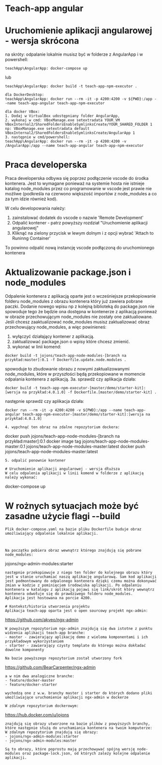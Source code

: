 # Teach-app angular

# Uruchomienie aplikacji angularowej - wersja skrócona
na skróty:
odpalanie lokalnie musisz być w folderze z AngularApp i w powershell:
```
teachApp\AngularApp: docker-compose up
```
lub
```
teachApp\AngularApp: docker build -t teach-app-npm-executor .

dla DockerDesktop:
teachApp\AngularApp: docker run --rm -it -p 4200:4200 -v ${PWD}:/app --name teach-app-angular teach-app-npm-executor

dla docker VBox:
1. Dodaj w VirtualBox udostępniany folder AngularApp,
2. wykonaj w cmd: VBoxManage.exe setextradata YOUR_VM VBoxInternal2/SharedFoldersEnableSymlinksCreate/YOUR_SHARED_FOLDER 1
np: VBoxManage.exe setextradata default VBoxInternal2/SharedFoldersEnableSymlinksCreate/AngularApp 1
3. następnie w cmd/powershell:
teachApp\AngularApp: docker run --rm -it -p 4200:4200 -v /AngularApp:/app --name teach-app-angular teach-app-npm-executor
```
# Praca developerska
Praca developerska odbywa się poprzez podłączenie vscode do środka kontenera. Jest to wymagane ponieważ na systemie hosta nie istnieje katalog node_modules przez co programowanie w vscode jest prawie nie możliwe (podkreśla na czerwono większość importów z node_modules a co za tym idzie również kod).

W celu developowania należy:
1. zainstalować dodatek do vscode o nazwie 'Remote Development'
2. Odpalić kontener - patrz powyższy rozdział "Uruchomienie aplikacji angularowej"
3. Kliknąć na zielony przycisk w lewym dolnym i z opcji wybrać 'Attach to Runinng Container'

To powinno odpalić nową instancję vscode podłączoną do uruchomionego kontenera

# Aktualizowanie package.json i node_modules
Odpalenie kontenera z aplikacją oparte jest o wcześniejsze przekopiowanie folderu node_modules z obrazu kontenera który już zawiera pobrane paczki. Dodanie nowego wpisu np z kolejną biblioteką do package.json nie spowoduje tego że będzie ona dostępna w kontenerze z aplikacją ponieważ w obrazie przechowującym node_modules nie zostały one zaktualiowane.
Jeśli chcesz zaaktualizować node_modules musisz zaktualizować obraz przechowujący node_modules, a więc powinieneś:
1. wyłączyć działający kontener z aplikacją.
2. zaktualizować package.json o wpisy które chcesz zmienić.
3. wykonać w linii komend:
```
docker build -t jojons/teach-app-node-modules-[branch na przykład:master]:0.1 -f Dockerfile.update.node.modules . 
```
spowoduje to zbudowanie obrazu z nowymi zaktualizowanymi node_modules, które w przyszłości będą przekopiowane w momencie odpalania kontenera z aplikacją.
3a.
sprawdź czy aplikacja działa:
```
docker build -t teach-app-npm-executor-[master/demo/starter-kit]:[wersja na przykład:4.0.1.0] -f Dockerfile.[master/demo/starter-kit] .
```
następnie sprawdź czy aplikacja działa:
```
docker run --rm -it -p 4200:4200 -v ${PWD}:/app --name teach-app-angular teach-app-npm-executor-[master/demo/starter-kit]:[wersja na przykład:4.0.1.0]

4. wypchnąć ten obraz na zdalne repozytorium dockera:
```
docker push jojons/teach-app-node-modules-[branch na przykład:master]:0.1
docker image tag jojons/teach-app-node-modules-master:0.1 jojons/teach-app-node-modules-master:latest
docker push jojons/teach-app-node-modules-master:latest
```
5. odpalić ponownie kontener

# Uruchomienie aplikacji angularowej - wersja dłuższa
W celu odpalenia aplikacji w linii komend w folderze z aplikacją należy wykonać:
```
docker-compose up
# W rożnych sytuacjach może być zasadne użycie flagi --build
```
Plik docker-compose.yaml na bazie pliku Dockerfile buduje obraz umożliwiający odpalenie lokalnie aplikacji.



Na początku pobiera obraz wewnątrz którego znajdują się pobrane node_modules:
```
jojons/ngx-admin-modules:starter
```
następnie przekopiowuje z niego ten folder do kolejnego obrazu który jest w stanie uruchamiać naszą aplikację angularową. Sam kod aplikacji jest podmontowany do odpalonego kontenera dzięki czemu można dokonywać zmian w kodzie z pominięciem środowiska aplikacji. Po odpaleniu kontenera w katalogu z aplikacją pojawi się link/skrót który wewnątrz kontenera odwołuje się do prawdziwego folderu node_modules. 
Aplikacja jest hostowana na porcie 4200.

# Kontekst/historia utworzenia projektu
Aplikacja teach-app oparta jest o open sourcowy projekt ngx-admin:
```
https://github.com/akveo/ngx-admin
```
W powyższym repozytorium ngx-admin znajdują się dwa istotne z punktu widzenia aplikacji teach-app branche: 
- master - zawierający aplikację demo z wieloma komponentami i ich przykładowym wykorzystaniem
- starter - zawierający czysty template do którego można dokładać dowolne komponenty 

Na bazie powyższego repozytorium został utworzony fork 
```
https://github.com/BearCarpenter/ngx-admin
```
a w nim dwa analogiczne branche:
- feature/docker-master 
- feature/docker-starter

wychodzą one z w.w. branchy master i starter do których dodano pliki umożliwiające uruchomienie aplikacji ngx-admin w dockerze

W zdalnym repozytorium dockerowym:
```
https://hub.docker.com/u/jojons
```
znajdują się obrazy utworzone na bazie plików z powyższych branchy, które następnie służą do uruchamiania kontenera na twoim komputerze:
W zdalnym repozytorium znajdują się obrazy:
- jojons/ngx-admin-modules:starter
- jojons/ngx-admin-modules:master

Są to obrazy, które poprostu mają przechowywać spójną wersję node-modules oraz package-lock.json, od których zależy kolejne odpalenie aplikacji. 
